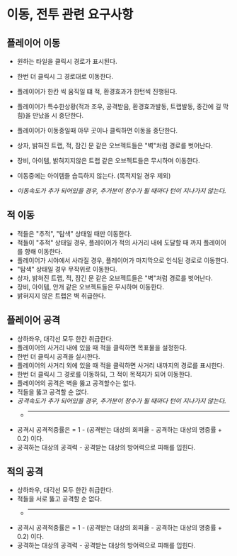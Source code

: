 # 이동, 전투 관련 요구사항

## 플레이어 이동
 * 원하는 타일을 클릭시 경로가 표시된다.
 * 한번 더 클릭시 그 경로대로 이동한다.
 * 플레이어가 한칸 씩 움직일 떄 적, 환경효과가 한턴씩 진행된다.
 * 플레이어가 특수한상황(적과 조우, 공격받음, 환경효과발동, 트랩발동, 중간에 길 막힘)을 만났을 시 중단한다.
 * 플레이어가 이동중일때 아무 곳이나 클릭하면 이동을 중단한다.
 * 상자, 밝혀진 트랩, 적, 잠긴 문 같은 오브젝트들은 "벽"처럼 경로를 벗어난다.
 * 장비, 아이템, 밝혀지지않은 트랩 같은 오브젝트들은 무시하며 이동한다.
 * 이동중에는 아이템들 습득하지 않는다. (목적지일 경우 제외)

 * *이동속도가 추가 되어있을 경우, 추가분이 정수가 될 때마다 턴이 지나가지 않는다.*
 ## 적 이동
 * 적들은 "추적", "탐색" 상태일 때만 이동한다.
 * 적들이 "추적" 상태일 경우, 플레이어가 적의 사거리 내에 도달할 때 까지 플레이어를 향해 이동한다.
 * 플레이어가 시야에서 사라질 경우, 플레이어가 마지막으로 인식된 경로로 이동한다.
 * "탐색" 상태일 경우 무작위로 이동한다.
 * 상자, 밝혀진 트랩, 적, 잠긴 문 같은 오브젝트들은 "벽"처럼 경로를 벗어난다.
 * 장비, 아이템, 안개 같은 오브젝트들은 무시하며 이동한다.
 * 밝혀지지 않은 트랩은 벽 취급한다.

 ## 플레이어 공격
 * 상하좌우, 대각선 모두 한칸 취급한다.
 * 플레이어의 사거리 내에 있을 때 적을 클릭하면 목표물을 설정한다.
 * 한번 더 클릭시 공격을 실시한다.
 * 플레이어의 사거리 외에 있을 때 적을 클릭하면 사거리 내까지의 경로를 표시한다.
 * 한번 더 클릭시 그 경로를 이동하되, 그 적이 목적지가 되어 이동한다.
 * 플레이어의 공격은 벽을 뚫고 공격할수는 없다.
 * 적들을 뚫고 공격할 순 없다.
 * *공격속도가 추가 되어있을 경우, 추가분이 정수가 될 때마다 턴이 지나가지 않는다.*
    * ---
 * 공격시 공격적중률은 = 1 - (공격받는 대상의 회피율 - 공격하는 대상의 명중률 + 0.2) 이다.
 * 공격하는 대상의 공격력 - 공격받는 대상의 방어력으로 피해를 입힌다.

 ## 적의 공격
 * 상하좌우, 대각선 모두 한칸 취급한다.
 * 적들을 서로 뚫고 공격할 순 없다.
    * ---
 * 공격시 공격적중률은 = 1 - (공격받는 대상의 회피율 - 공격하는 대상의 명중률 + 0.2) 이다.
 * 공격하는 대상의 공격력 - 공격받는 대상의 방어력으로 피해를 입힌다.
